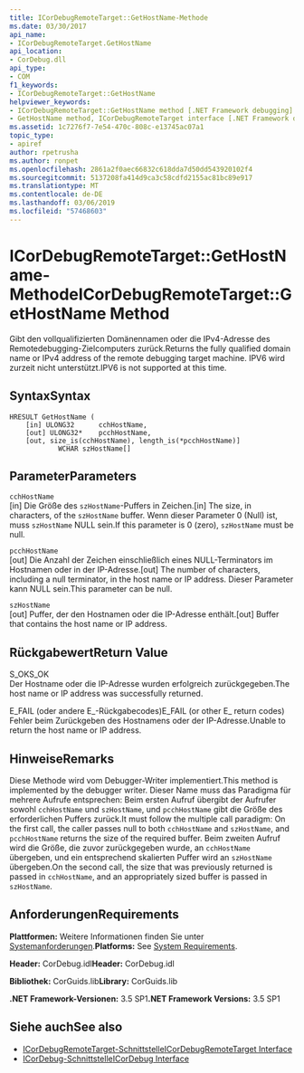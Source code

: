 ```yaml
---
title: ICorDebugRemoteTarget::GetHostName-Methode
ms.date: 03/30/2017
api_name:
- ICorDebugRemoteTarget.GetHostName
api_location:
- CorDebug.dll
api_type:
- COM
f1_keywords:
- ICorDebugRemoteTarget::GetHostName
helpviewer_keywords:
- ICorDebugRemoteTarget::GetHostName method [.NET Framework debugging]
- GetHostName method, ICorDebugRemoteTarget interface [.NET Framework debugging]
ms.assetid: 1c7276f7-7e54-470c-808c-e13745ac07a1
topic_type:
- apiref
author: rpetrusha
ms.author: ronpet
ms.openlocfilehash: 2861a2f0aec66832c618dda7d50dd543920102f4
ms.sourcegitcommit: 5137208fa414d9ca3c58cdfd2155ac81bc89e917
ms.translationtype: MT
ms.contentlocale: de-DE
ms.lasthandoff: 03/06/2019
ms.locfileid: "57468603"
---
```

# <a name="icordebugremotetargetgethostname-method"></a><span data-ttu-id="593ba-102">ICorDebugRemoteTarget::GetHostName-Methode</span><span class="sxs-lookup"><span data-stu-id="593ba-102">ICorDebugRemoteTarget::GetHostName Method</span></span>
<span data-ttu-id="593ba-103">Gibt den vollqualifizierten Domänennamen oder die IPv4-Adresse des Remotedebugging-Zielcomputers zurück.</span><span class="sxs-lookup"><span data-stu-id="593ba-103">Returns the fully qualified domain name or IPv4 address of the remote debugging target machine.</span></span> <span data-ttu-id="593ba-104">IPV6 wird zurzeit nicht unterstützt.</span><span class="sxs-lookup"><span data-stu-id="593ba-104">IPV6 is not supported at this time.</span></span>  
  
## <a name="syntax"></a><span data-ttu-id="593ba-105">Syntax</span><span class="sxs-lookup"><span data-stu-id="593ba-105">Syntax</span></span>  
  
```  
HRESULT GetHostName (  
    [in] ULONG32      cchHostName,  
    [out] ULONG32*    pcchHostName,  
    [out, size_is(cchHostName), length_is(*pcchHostName)]  
            WCHAR szHostName[]  
```  
  
## <a name="parameters"></a><span data-ttu-id="593ba-106">Parameter</span><span class="sxs-lookup"><span data-stu-id="593ba-106">Parameters</span></span>  
 `cchHostName`  
 <span data-ttu-id="593ba-107">[in] Die Größe des `szHostName`-Puffers in Zeichen.</span><span class="sxs-lookup"><span data-stu-id="593ba-107">[in] The size, in characters, of the `szHostName` buffer.</span></span> <span data-ttu-id="593ba-108">Wenn dieser Parameter 0 (Null) ist, muss `szHostName` NULL sein.</span><span class="sxs-lookup"><span data-stu-id="593ba-108">If this parameter is 0 (zero), `szHostName` must be null.</span></span>  
  
 `pcchHostName`  
 <span data-ttu-id="593ba-109">[out] Die Anzahl der Zeichen einschließlich eines NULL-Terminators im Hostnamen oder in der IP-Adresse.</span><span class="sxs-lookup"><span data-stu-id="593ba-109">[out] The number of characters, including a null terminator, in the host name or IP address.</span></span> <span data-ttu-id="593ba-110">Dieser Parameter kann NULL sein.</span><span class="sxs-lookup"><span data-stu-id="593ba-110">This parameter can be null.</span></span>  
  
 `szHostName`  
 <span data-ttu-id="593ba-111">[out] Puffer, der den Hostnamen oder die IP-Adresse enthält.</span><span class="sxs-lookup"><span data-stu-id="593ba-111">[out] Buffer that contains the host name or IP address.</span></span>  
  
## <a name="return-value"></a><span data-ttu-id="593ba-112">Rückgabewert</span><span class="sxs-lookup"><span data-stu-id="593ba-112">Return Value</span></span>  
 <span data-ttu-id="593ba-113">S_OK</span><span class="sxs-lookup"><span data-stu-id="593ba-113">S_OK</span></span>  
 <span data-ttu-id="593ba-114">Der Hostname oder die IP-Adresse wurden erfolgreich zurückgegeben.</span><span class="sxs-lookup"><span data-stu-id="593ba-114">The host name or IP address was successfully returned.</span></span>  
  
 <span data-ttu-id="593ba-115">E_FAIL (oder andere E_-Rückgabecodes)</span><span class="sxs-lookup"><span data-stu-id="593ba-115">E_FAIL (or other E_ return codes)</span></span>  
 <span data-ttu-id="593ba-116">Fehler beim Zurückgeben des Hostnamens oder der IP-Adresse.</span><span class="sxs-lookup"><span data-stu-id="593ba-116">Unable to return the host name or IP address.</span></span>  
  
## <a name="remarks"></a><span data-ttu-id="593ba-117">Hinweise</span><span class="sxs-lookup"><span data-stu-id="593ba-117">Remarks</span></span>  
 <span data-ttu-id="593ba-118">Diese Methode wird vom Debugger-Writer implementiert.</span><span class="sxs-lookup"><span data-stu-id="593ba-118">This method is implemented by the debugger writer.</span></span> <span data-ttu-id="593ba-119">Dieser Name muss das Paradigma für mehrere Aufrufe entsprechen: Beim ersten Aufruf übergibt der Aufrufer sowohl `cchHostName` und `szHostName`, und `pcchHostName` gibt die Größe des erforderlichen Puffers zurück.</span><span class="sxs-lookup"><span data-stu-id="593ba-119">It must follow the multiple call paradigm: On the first call, the caller passes null to both `cchHostName` and `szHostName`, and `pcchHostName` returns the size of the required buffer.</span></span> <span data-ttu-id="593ba-120">Beim zweiten Aufruf wird die Größe, die zuvor zurückgegeben wurde, an `cchHostName` übergeben, und ein entsprechend skalierten Puffer wird an `szHostName` übergeben.</span><span class="sxs-lookup"><span data-stu-id="593ba-120">On the second call, the size that was previously returned is passed in `cchHostName`, and an appropriately sized buffer is passed in `szHostName`.</span></span>  
  
## <a name="requirements"></a><span data-ttu-id="593ba-121">Anforderungen</span><span class="sxs-lookup"><span data-stu-id="593ba-121">Requirements</span></span>  
 <span data-ttu-id="593ba-122">**Plattformen:** Weitere Informationen finden Sie unter [Systemanforderungen](../../../../docs/framework/get-started/system-requirements.md).</span><span class="sxs-lookup"><span data-stu-id="593ba-122">**Platforms:** See [System Requirements](../../../../docs/framework/get-started/system-requirements.md).</span></span>  
  
 <span data-ttu-id="593ba-123">**Header:** CorDebug.idl</span><span class="sxs-lookup"><span data-stu-id="593ba-123">**Header:** CorDebug.idl</span></span>  
  
 <span data-ttu-id="593ba-124">**Bibliothek:** CorGuids.lib</span><span class="sxs-lookup"><span data-stu-id="593ba-124">**Library:** CorGuids.lib</span></span>  
  
 <span data-ttu-id="593ba-125">**.NET Framework-Versionen:** 3.5 SP1</span><span class="sxs-lookup"><span data-stu-id="593ba-125">**.NET Framework Versions:** 3.5 SP1</span></span>  
  
## <a name="see-also"></a><span data-ttu-id="593ba-126">Siehe auch</span><span class="sxs-lookup"><span data-stu-id="593ba-126">See also</span></span>
- [<span data-ttu-id="593ba-127">ICorDebugRemoteTarget-Schnittstelle</span><span class="sxs-lookup"><span data-stu-id="593ba-127">ICorDebugRemoteTarget Interface</span></span>](../../../../docs/framework/unmanaged-api/debugging/icordebugremotetarget-interface.md)
- [<span data-ttu-id="593ba-128">ICorDebug-Schnittstelle</span><span class="sxs-lookup"><span data-stu-id="593ba-128">ICorDebug Interface</span></span>](../../../../docs/framework/unmanaged-api/debugging/icordebug-interface.md)
